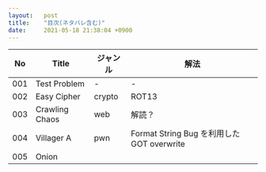 ```yaml
---
layout:   post
title:    "目次(ネタバレ含む)"
date:     2021-05-18 21:38:04 +0900
---
```


| No | Title | ジャンル | 解法 |
|---|---|---|---|
| 001 | Test Problem | - | - |
| 002 | Easy Cipher | crypto | ROT13 |
| 003 | Crawling Chaos | web | 解読？ |
| 004 | Villager A | pwn | Format String Bug を利用した GOT overwrite |
| 005 | Onion |  |  |

